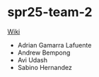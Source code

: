 # spr25-team-2
[Wiki](https://github.com/StanfordCS194/spr25-team-2/wiki)

- Adrian Gamarra Lafuente
- Andrew Bempong
- Avi Udash
- Sabino Hernandez
